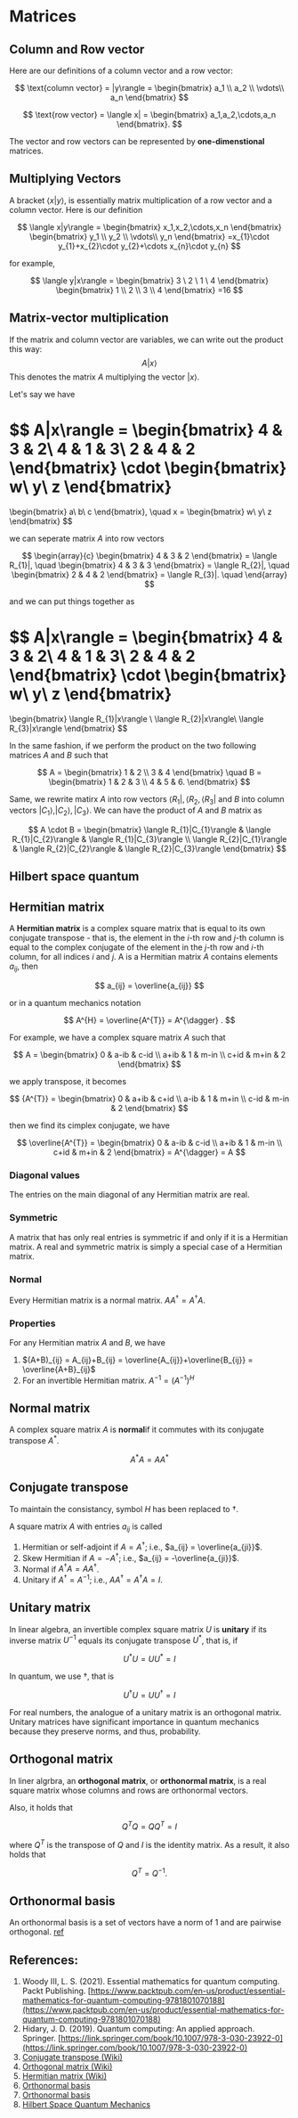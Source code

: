 # Matrices

## Column and Row vector
Here are our definitions of a column vector and a row vector:

$$
\text{column vector} = |y\rangle = 
\begin{bmatrix}
a_1 \\
a_2 \\
\vdots\\
a_n
\end{bmatrix}
$$

$$
\text{row vector} = \langle x| = 
\begin{bmatrix}
a_1,a_2,\cdots,a_n
\end{bmatrix}.
$$

The vector and row vectors can be represented by **one-dimenstional** matrices.

## Multiplying Vectors

A bracket $\langle x|y\rangle$, is essentially matrix multiplication of a row vector and a column vector. Here is our definition

$$
\langle x|y\rangle = 
\begin{bmatrix}
x_1,x_2,\cdots,x_n
\end{bmatrix}
\begin{bmatrix}
y_1 \\ y_2 \\ \vdots\\ y_n
\end{bmatrix}
=x_{1}\cdot y_{1}+x_{2}\cdot y_{2}+\cdots x_{n}\cdot y_{n}
$$

for example,

$$
\langle y|x\rangle = 
\begin{bmatrix}
3 \ 2 \ 1 \ 4
\end{bmatrix}
\begin{bmatrix}
1 \\ 2 \\ 3 \\
4
\end{bmatrix}
=16
$$

## Matrix-vector multiplication 

If the matrix and column vector are variables, we can write out the product this way:
$$
A|x\rangle
$$
This denotes the matrix $A$ multiplying the vector $|x\rangle$.

Let's say we have 

$$
A|x\rangle = 
\begin{bmatrix}
4 & 3 & 2\\ 4 & 1 & 3\\ 2 & 4 & 2
\end{bmatrix}
\cdot
\begin{bmatrix}
w\\ y\\ z
\end{bmatrix}
= 
\begin{bmatrix}
a\\ b\\ c
\end{bmatrix}, \quad
x = 
\begin{bmatrix}
w\\ y\\ z
\end{bmatrix}
$$

we can seperate matrix $A$ into row vectors

$$
\begin{array}{c}
\begin{bmatrix}
4 & 3 & 2
\end{bmatrix} = \langle R_{1}|, \quad
\begin{bmatrix}
4 & 3 & 3
\end{bmatrix} = \langle R_{2}|, \quad
\begin{bmatrix}
2 & 4 & 2
\end{bmatrix} = \langle R_{3}|. \quad
\end{array}
$$

and we can put things together as 

$$
A|x\rangle = 
\begin{bmatrix}
4 & 3 & 2\\ 4 & 1 & 3\\ 2 & 4 & 2
\end{bmatrix}
\cdot
\begin{bmatrix}
w\\ y\\ z
\end{bmatrix}
=
\begin{bmatrix}
\langle R_{1}|x\rangle \\ \langle R_{2}|x\rangle\\ \langle R_{3}|x\rangle
\end{bmatrix}
$$

In the same fashion, if we perform the product on the two following matrices $A$ and $B$ such that 

$$
A = 
\begin{bmatrix}
1 & 2 \\ 3 & 4
\end{bmatrix}
\quad
B = 
\begin{bmatrix}
1 & 2 & 3 \\ 4 & 5 & 6.
\end{bmatrix}
$$

Same, we rewrite matirx $A$ into row vectors $\langle R_{1}|,\langle R_{2},\langle R_{3}|$ and $B$ into column vectors $|C_{1}\rangle, |C_{2}\rangle, |C_{3}\rangle$. We can have the product of $A$ and $B$ matrix as 

$$
A \cdot B = 
\begin{bmatrix}
\langle R_{1}|C_{1}\rangle & \langle R_{1}|C_{2}\rangle & \langle R_{1}|C_{3}\rangle \\
\langle R_{2}|C_{1}\rangle & \langle R_{2}|C_{2}\rangle & \langle R_{2}|C_{3}\rangle
\end{bmatrix}
$$


## Hilbert space quantum 

## Hermitian matrix

A **Hermitian matrix** is a complex square matrix that is equal to its own conjugate transpose - that is, the element in the $i$-th row and $j$-th column is equal to the complex conjugate of the element in the $j$-th row and $i$-th column, for all indices $i$ and $j$. A is a Hermitian matrix $A$ contains elements $a_{ij}$, then 

$$
a_{ij} = \overline{a_{ij}}
$$

or in a quantum mechanics notation

$$
A^{H} = \overline{A^{T}} = A^{\dagger} .
$$

For example, we have a complex square matrix $A$ such that

$$
A = 
\begin{bmatrix}
0 & a-ib & c-id \\
a+ib & 1 & m-in \\
c+id & m+in & 2
\end{bmatrix}
$$

we apply transpose, it becomes

$$
{A^{T}} =
\begin{bmatrix}
0 & a+ib & c+id \\
a-ib & 1 & m+in \\
c-id & m-in & 2
\end{bmatrix} 
$$

then we find its cimplex conjugate, we have 

$$
\overline{A^{T}} =
\begin{bmatrix}
0 & a-ib & c-id \\
a+ib & 1 & m-in \\
c+id & m+in & 2
\end{bmatrix} 
= A^{\dagger} = A
$$

### Diagonal values 
The entries on the main diagonal of any Hermitian matrix are real.

### Symmetric 
A matrix that has only real entries is symmetric if and only if it is a Hermitian matrix. A real and symmetric matrix is simply a special case of a Hermitian matrix.

### Normal 
Every Hermitian matrix is a normal matrix. $AA^{\dagger} = A^{\dagger}A$.

### Properties
For any Hermitian matrix $A$ and $B$, we have 

1. $(A+B)_{ij} = A_{ij}+B_{ij} = \overline{A_{ij}}+\overline{B_{ij}} = \overline{A+B}_{ij}$ 
2. For an invertible Hermitian matrix. $A^{-1} = (A^{-1})^{H}$


## Normal matrix 
A complex square matrix $A$ is **normal**if it commutes with its conjugate transpose $A^{*}$. 

$$
A^{*}A = AA^{*}
$$

## Conjugate transpose

To maintain the consistancy, symbol $H$ has been replaced to $\dagger$.

A square matrix $A$ with entries $a_{ij}$ is called 

1. Hermitian or self-adjoint if $A = A^{\dagger}$; i.e., $a_{ij} = \overline{a_{ji}}$.
2. Skew Hermitian if $A = -A^{\dagger}$; i.e., $a_{ij} = -\overline{a_{ji}}$.
3. Normal if $A^{\dagger}A = AA^{\dagger}$.
4. Unitary if $A^{\dagger} = A^{-1}$; i.e., $AA^{\dagger} = A^{\dagger}A = I$.

## Unitary matrix 

In linear algebra, an invertible complex square matrix $U$ is **unitary** if its inverse matrix $U^{-1}$ equals its conjugate transpose $U^{*}$, that is, if 

$$
U^{*}U = UU^{*} = I
$$

In quantum, we use $\dagger$, that is

$$
U^{\dagger}U = UU^{\dagger} = I
$$

For real numbers, the analogue of a unitary matrix is an orthogonal matrix. Unitary matrices have significant importance in quantum mechanics because they preserve norms, and thus, probability.

## Orthogonal matrix
 
In liner algrbra, an **orthogonal matrix**, or **orthonormal matrix**, is a real square matrix whose columns and rows are orthonormal vectors.

Also, it holds that 

$$
Q^{T}Q = QQ^{T} = I
$$

where $Q^{T}$ is the transpose of $Q$ and $I$ is the identity matrix. As a result, it also holds that

$$
Q^{T} = Q^{-1}.
$$

## Orthonormal basis 
An orthonormal basis is a set of vectors have a norm of 1 and are pairwise orthogonal. [ref](matrices.md#references)

## References:
1.  Woody III, L. S. (2021). Essential mathematics for quantum computing. Packt Publishing. [https://www.packtpub.com/en-us/product/essential-mathematics-for-quantum-computing-9781801070188](https://www.packtpub.com/en-us/product/essential-mathematics-for-quantum-computing-9781801070188)
2.  Hidary, J. D. (2019). Quantum computing: An applied approach. Springer. [https://link.springer.com/book/10.1007/978-3-030-23922-0](https://link.springer.com/book/10.1007/978-3-030-23922-0)
3.  [Conjugate transpose (Wiki)](https://en.wikipedia.org/wiki/Conjugate_transpose)
4.  [Orthogonal matrix (Wiki)](https://en.wikipedia.org/wiki/Orthogonal_matrix)
5.  [Hermitian matrix (Wiki)](https://en.wikipedia.org/wiki/Hermitian_matrix)
6.  [Orthonormal basis](https://www.sciencedirect.com/topics/mathematics/orthonormal-basis#:~:text=A%20basis%20is%20orthonormal%20if,product%20spaces%20to%20orthonormal%20bases.)
7.  [Orthonormal basis](https://en.wikipedia.org/wiki/Orthonormal_basis)
8.  [Hilbert Space Quantum Mechanics](https://quantum.phys.cmu.edu/QCQI/qitd114.pdf)